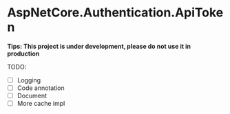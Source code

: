 # AspNetCore.Authentication.ApiToken

**Tips: This project is under development, please do not use it in production**

TODO:

- [ ] Logging
- [ ] Code annotation
- [ ] Document
- [ ] More cache impl